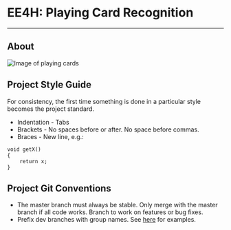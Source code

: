 # EE4H: Playing Card Recognition #
--------------------------------

## About ##

![Image of playing cards](http://www.redcross.ca/blogImages/en-CA/2011/05/cards.png "Playing Cards")


## Project Style Guide ##

For consistency, the first time something is done in a particular style becomes the project standard.

- Indentation - Tabs
- Brackets - No spaces before or after. No space before commas.
- Braces - New line, e.g.:
```
void getX()
{
    return x;
}
```

## Project Git Conventions ##

- The master branch must always be stable. Only merge with the master branch if all code works. Branch to work on features or bug fixes.
- Prefix dev branches with group names. See [here](http://stackoverflow.com/questions/273695/git-branch-naming-best-practices) for examples.